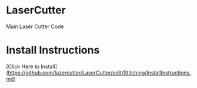 # LaserCutter
Main Laser Cutter Code

# Install Instructions
[Click Here to Install] (https://github.com/lazercutter/LaserCutter/edit/Stitching/InstallInstructions.md)
